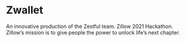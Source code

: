 # Zwallet
 An innovative production of the Zestful team. Zillow 2021 Hackathon.
 Zillow’s mission is to give people the power to unlock life’s next chapter.